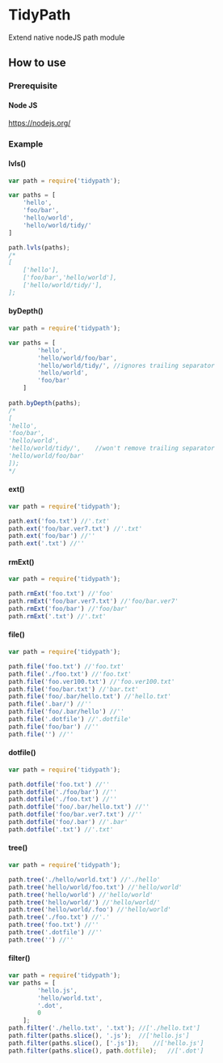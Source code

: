 # TidyPath
Extend native nodeJS path module

## How to use

### Prerequisite

#### Node JS
https://nodejs.org/

### Example
#### lvls()
```javascript
var path = require('tidypath');

var paths = [
	'hello',
	'foo/bar',
	'hello/world',
	'hello/world/tidy/'	
]

path.lvls(paths);
/*
[
	['hello'],
	['foo/bar','hello/world'],
	['hello/world/tidy/'],
];
```

#### byDepth()
```javascript
var path = require('tidypath');

var paths = [
		'hello',
		'hello/world/foo/bar',
		'hello/world/tidy/', //ignores trailing separator
		'hello/world',
		'foo/bar'
	]
	
path.byDepth(paths);
/*
[
'hello',
'foo/bar',
'hello/world',
'hello/world/tidy/',	//won't remove trailing separator
'hello/world/foo/bar'
]);
*/
```

#### ext()
```javascript
var path = require('tidypath');

path.ext('foo.txt') //'.txt'
path.ext('foo/bar.ver7.txt') //'.txt'
path.ext('foo/bar') //''
path.ext('.txt') //''
```

#### rmExt()
```javascript
var path = require('tidypath');

path.rmExt('foo.txt') //'foo'
path.rmExt('foo/bar.ver7.txt') //'foo/bar.ver7'
path.rmExt('foo/bar') //'foo/bar'
path.rmExt('.txt') //'.txt'
```

#### file()
```javascript
var path = require('tidypath');

path.file('foo.txt') //'foo.txt'
path.file('./foo.txt') //'foo.txt'
path.file('foo.ver100.txt') //'foo.ver100.txt'
path.file('foo/bar.txt') //'bar.txt'
path.file('foo/.bar/hello.txt') //'hello.txt'
path.file('.bar/') //''
path.file('foo/.bar/hello') //''
path.file('.dotfile') //'.dotfile'
path.file('foo/bar') //''
path.file('') //''
```

#### dotfile()
```javascript
var path = require('tidypath');

path.dotfile('foo.txt') //''
path.dotfile('./foo/bar') //''
path.dotfile('./foo.txt') //''
path.dotfile('foo/.bar/hello.txt') //''
path.dotfile('foo/bar.ver7.txt') //''
path.dotfile('foo/.bar') //'.bar'
path.dotfile('.txt') //'.txt'
```
#### tree()
```javascript
var path = require('tidypath');

path.tree('./hello/world.txt') //'./hello'
path.tree('hello/world/foo.txt') //'hello/world'
path.tree('hello/world') //'hello/world'
path.tree('hello/world/') //'hello/world/'
path.tree('hello/world/.foo') //'hello/world'
path.tree('./foo.txt') //'.'
path.tree('foo.txt') //''
path.tree('.dotfile') //''
path.tree('') //''
```

#### filter()
```javascript
var path = require('tidypath');
var paths = [
		'hello.js',
		'hello/world.txt',
		'.dot',
		0
	];
path.filter('./hello.txt', '.txt');	//['./hello.txt']
path.filter(paths.slice(), '.js');	//['hello.js']
path.filter(paths.slice(), ['.js']);	//['hello.js']
path.filter(paths.slice(), path.dotfile);	//['.dot']
```